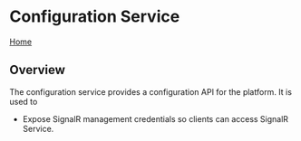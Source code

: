 # Configuration Service

[Home](readme.md)

## Overview

The configuration service provides a configuration API for the platform.  It is used to

* Expose SignalR management credentials so clients can access SignalR Service.
